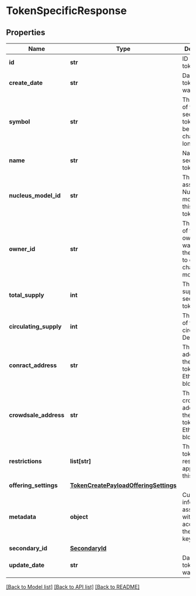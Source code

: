 # TokenSpecificResponse

## Properties
Name | Type | Description | Notes
------------ | ------------- | ------------- | -------------
**id** | **str** | ID of the token record | [optional] 
**create_date** | **str** | Datetime the token record was created | [optional] 
**symbol** | **str** | The symbol of the security token. Could be 3 or 4 characters long. | 
**name** | **str** | Name of the security token. | 
**nucleus_model_id** | **str** | The id of the associated Nucleus model for this security token | 
**owner_id** | **str** | The wallet id of the token owner. This wallet has the privileges to do on-chain modifications | 
**total_supply** | **int** | The total supply of the security token | 
**circulating_supply** | **int** | The amount of tokens in circulation. Defaults to 0 | [optional] 
**conract_address** | **str** | The contract address of the security token on the Ethereum blockchain | [optional] 
**crowdsale_address** | **str** | The crowdsale address of the security token on the Ethereum blockchain | [optional] 
**restrictions** | **list[str]** | The array of token restrictions applied on this token. | [optional] 
**offering_settings** | [**TokenCreatePayloadOfferingSettings**](TokenCreatePayloadOfferingSettings.md) |  | [optional] 
**metadata** | **object** | Custom information associated with the account in the format key:value | [optional] 
**secondary_id** | [**SecondaryId**](SecondaryId.md) |  | [optional] 
**update_date** | **str** | Datetime the token record was updated | [optional] 

[[Back to Model list]](../README.md#documentation-for-models) [[Back to API list]](../README.md#documentation-for-api-endpoints) [[Back to README]](../README.md)


